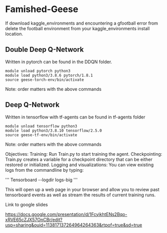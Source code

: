 # Famished-Geese
If download kaggle_environments and encountering a gfootball error from delete the football environment from your kaggle_environments install location.





## Double Deep Q-Network

Written in pytorch can be found in the DDQN folder. 
```
module unload pytorch python3
module load python3/3.8.6 pytorch/1.8.1
source geese-torch-env/bin/activate
```
Note: order matters with the above commands

## Deep Q-Network

Written in tensorflow with tf-agents can be found in tf-agents folder

```
module unload tensorflow python3
module load python3/3.8.10 tensorflow/2.5.0
source geese-tf-env/bin/activate
```
Note: order matters with the above commands

Objectives:
Training:
Run Train.py to start training the agent. 
Checkpointing:
Train.py creates a variable for a checkpoint directory that can be either restored or initialized. 
Logging and visualizations:
You can view existing logs from the commandline by typing:

'''
Tensorboard --logdir logs-big
'''

This will open up a web page in your browser and allow you to review past tensorboard events as well as stream the results of current training runs.

Link to google slides

https://docs.google.com/presentation/d/1FcyikhtENs2Bqo-xRVE65cZJX57OnCBr/edit?usp=sharing&ouid=113817137264964264363&rtpof=true&sd=true

